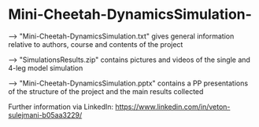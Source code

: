 # Mini-Cheetah-DynamicsSimulation-
--> "Mini-Cheetah-DynamicsSimulation.txt" gives general information relative to authors, course and contents of the project

--> "SimulationsResults.zip" contains pictures and videos of the single and 4-leg model simulation

--> "Mini-Cheetah-DynamicsSimulation.pptx" contains a PP presentations of the structure of the project and the main results collected

Further information via LinkedIn: https://www.linkedin.com/in/veton-sulejmani-b05aa3229/
